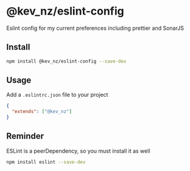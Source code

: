 # @kev_nz/eslint-config

Eslint config for my current preferences including prettier and SonarJS

## Install

```bash
npm install @kev_nz/eslint-config --save-dev
```

## Usage

Add a `.eslintrc.json` file to your project

```json
{
  "extends": ["@kev_nz"]
}
```

## Reminder

ESLint is a peerDependency, so you must install it as well

```bash
npm install eslint --save-dev
```
